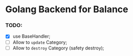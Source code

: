 # Golang Backend for Balance

### TODO:
- [x] use BaseHandler;
- [ ] Allow to `update` Category;
- [ ] Allow to `destroy` Category (safety destroy);
